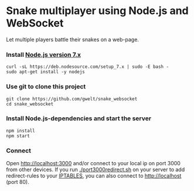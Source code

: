 # Snake multiplayer using Node.js and WebSocket
Let multiple players battle their snakes on a web-page.

### Install [Node.js version 7.x](https://nodejs.org/en/download/package-manager/)
```
curl -sL https://deb.nodesource.com/setup_7.x | sudo -E bash -
sudo apt-get install -y nodejs
```
### Use git to clone this project
```
git clone https://github.com/gwelt/snake_websocket
cd snake_websocket
```
### Install Node.js-dependencies and start the server
```
npm install
npm start
```
### Connect
Open [http://localhost:3000](http://localhost:3000) and/or connect to your local ip on port 3000 from other devices.
If you run [./port3000redirect.sh](https://github.com/gwelt/snake_websocket/blob/master/port3000redirect.sh) on your server to add redirect-rules to your [IPTABLES](https://help.ubuntu.com/community/IptablesHowTo), you can also connect to [http://localhost](http://localhost) (port 80).
